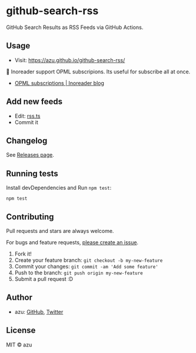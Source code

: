 # github-search-rss

GitHub Search Results as RSS Feeds via GitHub Actions.

## Usage

- Visit: https://azu.github.io/github-search-rss/

:memo: Inoreader support OPML subscripions. Its useful for subscribe all at once.

- [OPML subscriptions | Inoreader blog](https://www.inoreader.com/blog/2014/05/opml-subscriptions.html)

## Add new feeds

- Edit: [rss.ts](src/rss.ts)
- Commit it

## Changelog

See [Releases page](https://github.com/azu/github-search-rss/releases).

## Running tests

Install devDependencies and Run `npm test`:

    npm test

## Contributing

Pull requests and stars are always welcome.

For bugs and feature requests, [please create an issue](https://github.com/azu/github-search-rss/issues).

1. Fork it!
2. Create your feature branch: `git checkout -b my-new-feature`
3. Commit your changes: `git commit -am 'Add some feature'`
4. Push to the branch: `git push origin my-new-feature`
5. Submit a pull request :D

## Author

- azu: [GitHub](https://github.com/azu), [Twitter](https://twitter.com/azu_re)

## License

MIT © azu

